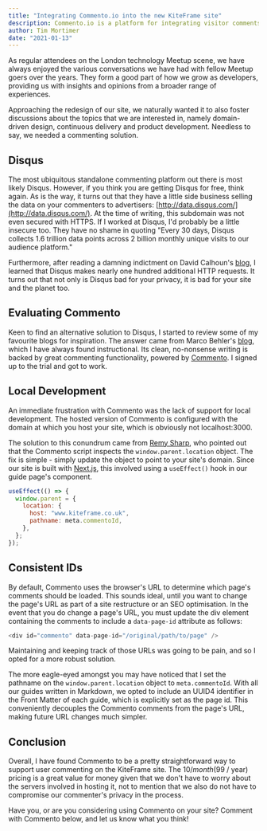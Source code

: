 ```yaml
---
title: "Integrating Commento.io into the new KiteFrame site"
description: Commento.io is a platform for integrating visitor comments with your site, without invading the privacy of those commenting. 
author: Tim Mortimer
date: "2021-01-13"
---
```


As regular attendees on the London technology Meetup scene, we have always enjoyed the various conversations we have had
with fellow Meetup goers over the years. They form a good part of how we grow as developers, providing us with insights
and opinions from a broader range of experiences.

Approaching the redesign of our site, we naturally wanted it to also foster discussions about the topics that we are
interested in, namely domain-driven design, continuous delivery and product development. Needless to say, we needed a
commenting solution.

## Disqus

The most ubiquitous standalone commenting platform out there is most likely Disqus. However, if you think you are
getting Disqus for free, think again. As is the way, it turns out that they have a little side business selling the data
on your commenters to advertisers: [http://data.disqus.com/](http://data.disqus.com/). At the time of writing, this
subdomain was not even secured with HTTPS. If I worked at Disqus, I'd probably be a little insecure too. They have no
shame in quoting "Every 30 days, Disqus collects 1.6 trillion data points across 2 billion monthly unique visits to our
audience platform."

Furthermore, after reading a damning indictment on David
Calhoun's [blog](https://www.davidbcalhoun.com/2020/ditching-disqus-migrating-away-since-it-has-become-a-monster/), I
learned that Disqus makes nearly one hundred additional HTTP requests. It turns out that not only is Disqus bad for your
privacy, it is bad for your site and the planet too.

## Evaluating Commento

Keen to find an alternative solution to Disqus, I started to review some of my favourite blogs for inspiration. The
answer came from Marco Behler's [blog](https://www.marcobehler.com/), which I have always found instructional. Its
clean, no-nonsense writing is backed by great commenting functionality, powered by [Commento](https://commento.io/). I
signed up to the trial and got to work.

## Local Development

An immediate frustration with Commento was the lack of support for local development. The hosted version of Commento is
configured with the domain at which you host your site, which is obviously not localhost:3000.

The solution to this conundrum came from [Remy Sharp](https://remysharp.com/2019/06/11/ejecting-disqus), who pointed out
that the Commento script inspects the `window.parent.location` object. The fix is simple - simply update the object to
point to your site's domain. Since our site is built with [Next.js](https://nextjs.org/), this involved using
a `useEffect()` hook in our guide page's component.

```javascript
useEffect(() => {
  window.parent = {
    location: {
      host: "www.kiteframe.co.uk",
      pathname: meta.commentoId,
    },
  };
});
```

## Consistent IDs

By default, Commento uses the browser's URL to determine which page's comments should be loaded. This sounds ideal,
until you want to change the page's URL as part of a site restructure or an SEO optimisation. In the event that you do
change a page's URL, you must update the div element containing the comments to include a `data-page-id` attribute as
follows:

```javascript
<div id="commento" data-page-id="/original/path/to/page" />
```

Maintaining and keeping track of those URLs was going to be pain, and so I opted for a more robust solution.

The more eagle-eyed amongst you may have noticed that I set the pathname on the `window.parent.location` object
to `meta.commentoId`. With all our guides written in Markdown, we opted to include an UUID4 identifier in the Front
Matter of each guide, which is explicitly set as the page id. This conveniently decouples the Commento comments from the
page's URL, making future URL changes much simpler.

## Conclusion

Overall, I have found Commento to be a pretty straightforward way to support user commenting on the KiteFrame site. The
$10 / month ($99 / year) pricing is a great value for money given that we don't have to worry about the servers involved
in hosting it, not to mention that we also do not have to compromise our commenter's privacy in the process.

Have you, or are you considering using Commento on your site? Comment with Commento below, and let us know what you
think!
